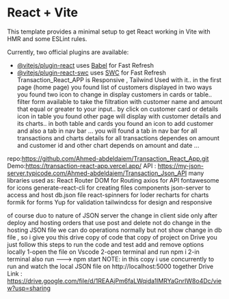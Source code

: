 # React + Vite

This template provides a minimal setup to get React working in Vite with HMR and some ESLint rules.

Currently, two official plugins are available:

- [@vitejs/plugin-react](https://github.com/vitejs/vite-plugin-react/blob/main/packages/plugin-react/README.md) uses [Babel](https://babeljs.io/) for Fast Refresh
- [@vitejs/plugin-react-swc](https://github.com/vitejs/vite-plugin-react-swc) uses [SWC](https://swc.rs/) for Fast Refresh
Transaction_React_APP is Responsive , Tailwind Used with it..
in the first page (home page) you found list of customers displayed in two ways you found two icon to change in display customers in cards or table..
filter form available to take the filtration with customer name and amount that equal or greater to your input..
by click on customer card or details icon in table you found other page will display with customer details and its charts..
in both table and cards you found an icon to add customer and also a tab in nav bar ...
you will found a tab in nav bar for all transactions and charts details for all transactions dependes on amount and customer id and other chart depends on amount and date ...

repo:https://github.com/Ahmed-abdeldaiem/Transaction_React_App.git
Demo:https://transaction-react-app.vercel.app/
API : https://my-json-server.typicode.com/Ahmed-abdeldaiem/Transaction_Json_API
many libraries used as:
React Router DOM for Routing
axios for API
fontawesome for icons
generate-react-cli for creating files components
json-server to access and host db.json file 
react-spinners for loder
recharts for charts
formik for forms
Yup for validation
tailwindcss for design and responsive 



of course duo to nature of JSON server the change in client side only after deploy and hosting orders that use post and delete not do change in the hosting JSON file we can do operations normally but not show change in db file , so i give you this drive copy of code that copy of project on Drive you just follow this steps to run the code and test add and remove options locally 
1-open the file on Vscode 
2-open terminal and run npm i
2-in terminal also run ---> npm start 
NOTE: in this copy i use concurrently to run and watch the local JSON file on http://localhost:5000 together
Drive Link : https://drive.google.com/file/d/1REAAjPm6faLWqida1lMRYaGnrIW8o4Dc/view?usp=sharing

